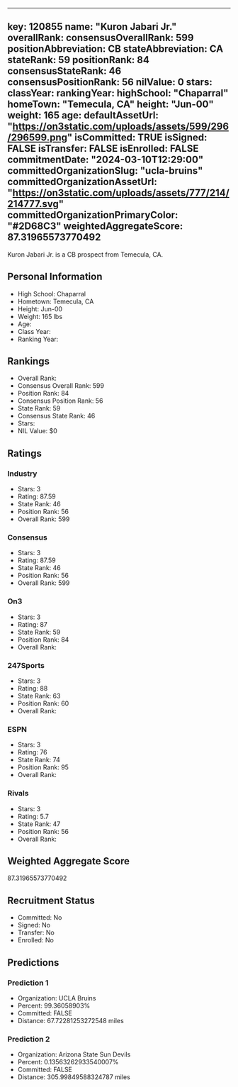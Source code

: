 ---
  key: 120855
  name: "Kuron Jabari Jr."
  overallRank: 
  consensusOverallRank: 599
  positionAbbreviation: CB
  stateAbbreviation: CA
  stateRank: 59
  positionRank: 84
  consensusStateRank: 46
  consensusPositionRank: 56
  nilValue: 0
  stars: 
  classYear: 
  rankingYear: 
  highSchool: "Chaparral"
  homeTown: "Temecula, CA"
  height: "Jun-00"
  weight: 165
  age: 
  defaultAssetUrl: "https://on3static.com/uploads/assets/599/296/296599.png"
  isCommitted: TRUE
  isSigned: FALSE
  isTransfer: FALSE
  isEnrolled: FALSE
  commitmentDate: "2024-03-10T12:29:00"
  committedOrganizationSlug: "ucla-bruins"
  committedOrganizationAssetUrl: "https://on3static.com/uploads/assets/777/214/214777.svg"
  committedOrganizationPrimaryColor: "#2D68C3"
  weightedAggregateScore: 87.31965573770492
  ---
  
  Kuron Jabari Jr. is a CB prospect from Temecula, CA.
  
  ## Personal Information
  - High School: Chaparral
  - Hometown: Temecula, CA
  - Height: Jun-00
  - Weight: 165 lbs
  - Age: 
  - Class Year: 
  - Ranking Year: 
  
  ## Rankings
  - Overall Rank: 
  - Consensus Overall Rank: 599
  - Position Rank: 84
  - Consensus Position Rank: 56
  - State Rank: 59
  - Consensus State Rank: 46
  - Stars: 
  - NIL Value: $0
  
  ## Ratings
  
  ### Industry
  - Stars: 3
  - Rating: 87.59
  - State Rank: 46
  - Position Rank: 56
  - Overall Rank: 599
  
  ### Consensus
  - Stars: 3
  - Rating: 87.59
  - State Rank: 46
  - Position Rank: 56
  - Overall Rank: 599
  
  ### On3
  - Stars: 3
  - Rating: 87
  - State Rank: 59
  - Position Rank: 84
  - Overall Rank: 
  
  ### 247Sports
  - Stars: 3
  - Rating: 88
  - State Rank: 63
  - Position Rank: 60
  - Overall Rank: 
  
  ### ESPN
  - Stars: 3
  - Rating: 76
  - State Rank: 74
  - Position Rank: 95
  - Overall Rank: 
  
  ### Rivals
  - Stars: 3
  - Rating: 5.7
  - State Rank: 47
  - Position Rank: 56
  - Overall Rank: 
  
  ## Weighted Aggregate Score
  87.31965573770492
  
  ## Recruitment Status
  - Committed: No
  - Signed: No
  - Transfer: No
  - Enrolled: No
  
  
  
  ## Predictions
  
  ### Prediction 1
  - Organization: UCLA Bruins
  - Percent: 99.36058903%
  - Committed: FALSE
  - Distance: 67.72281253272548 miles
  
  ### Prediction 2
  - Organization: Arizona State Sun Devils
  - Percent: 0.13563262933540007%
  - Committed: FALSE
  - Distance: 305.99849588324787 miles
  